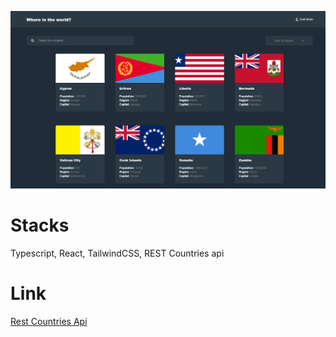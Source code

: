 ![alt text](https://github.com/Ztirk/rest-countries-api/blob/master/src/assets/Screenshot%202024-03-07%20013516.png "Logo Title Text 1")

# Stacks

Typescript, React, TailwindCSS, REST Countries api

# Link

[Rest Countries Api](https://ztirk.github.io/rest-countries-api/)
